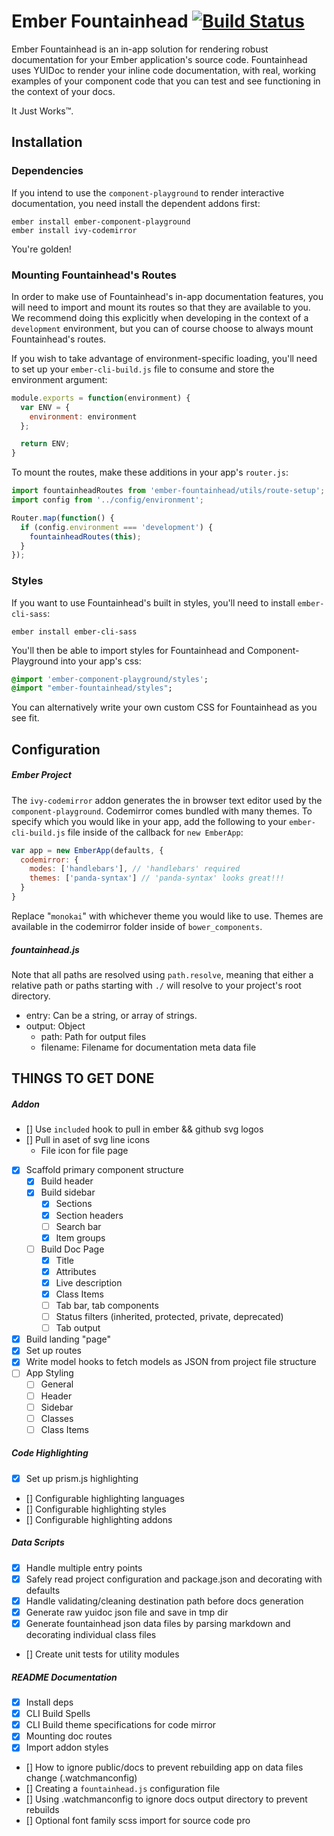 # Ember Fountainhead [![Build Status](https://travis-ci.org/healthsparq/ember-fountainhead.svg?branch=develop)](https://travis-ci.org/healthsparq/ember-fountainhead)

Ember Fountainhead is an in-app solution for rendering robust documentation for
your Ember application's source code. Fountainhead uses YUIDoc to render your
inline code documentation, with real, working examples of your component code
that you can test and see functioning in the context of your docs.

It Just Works™.

## Installation

### Dependencies

If you intend to use the `component-playground` to render interactive documentation,
you need install the dependent addons first:

```
ember install ember-component-playground
ember install ivy-codemirror
```

You're golden!

### Mounting Fountainhead's Routes

In order to make use of Fountainhead's in-app documentation features, you will
need to import and mount its routes so that they are available to you. We recommend
doing this explicitly when developing in the context of a `development` environment,
but you can of course choose to always mount Fountainhead's routes.

If you wish to take advantage of environment-specific loading, you'll need to
set up your `ember-cli-build.js` file to consume and store the environment argument:

```javascript
module.exports = function(environment) {
  var ENV = {
    environment: environment
  };

  return ENV;
}
```

To mount the routes, make these additions in your app's `router.js`:

```javascript
import fountainheadRoutes from 'ember-fountainhead/utils/route-setup';
import config from '../config/environment';

Router.map(function() {
  if (config.environment === 'development') {
    fountainheadRoutes(this);
  }
});
```

### Styles

If you want to use Fountainhead's built in styles, you'll need to install `ember-cli-sass`:

```
ember install ember-cli-sass
```

You'll then be able to import styles for Fountainhead and Component-Playground into your app's css:

```sass
@import 'ember-component-playground/styles';
@import "ember-fountainhead/styles";
```

You can alternatively write your own custom CSS for Fountainhead as you see fit.

## Configuration

##### Ember Project

The `ivy-codemirror` addon generates the in browser text editor used by the `component-playground`.
Codemirror comes bundled with many themes. To specify which you would like in
your app, add the following to your `ember-cli-build.js` file inside of the
callback for `new EmberApp`:

```javascript
var app = new EmberApp(defaults, {
  codemirror: {
    modes: ['handlebars'], // 'handlebars' required
    themes: ['panda-syntax'] // 'panda-syntax' looks great!!!
  }
}
```

Replace "`monokai`" with whichever theme you would like to use. Themes are available
in the codemirror folder inside of `bower_components`.

##### fountainhead.js
Note that all paths are resolved using `path.resolve`, meaning that either a relative path or paths starting with `./` will resolve to your project's root directory.

- entry: Can be a string, or array of strings.
- output: Object
  - path: Path for output files
  - filename: Filename for documentation meta data file


## THINGS TO GET DONE

##### Addon
- [] Use `included` hook to pull in ember && github svg logos
- [] Pull in aset of svg line icons
  - File icon for file page
- [x] Scaffold primary component structure
  - [x] Build header
  - [x] Build sidebar
    - [x] Sections
    - [x] Section headers
    - [ ] Search bar
    - [x] Item groups
  - [ ] Build Doc Page
    - [x] Title
    - [x] Attributes
    - [x] Live description
    - [x] Class Items
    - [ ] Tab bar, tab components
    - [ ] Status filters (inherited, protected, private, deprecated)
    - [ ] Tab output
- [x] Build landing "page"
- [x] Set up routes
- [x] Write model hooks to fetch models as JSON from project file structure
- [ ] App Styling
  - [ ] General
  - [ ] Header
  - [ ] Sidebar
  - [ ] Classes
  - [ ] Class Items

##### Code Highlighting
- [x] Set up prism.js highlighting
- [] Configurable highlighting languages
- [] Configurable highlighting styles
- [] Configurable highlighting addons

##### Data Scripts
- [x] Handle multiple entry points
- [x] Safely read project configuration and package.json and decorating with defaults
- [x] Handle validating/cleaning destination path before docs generation
- [x] Generate raw yuidoc json file and save in tmp dir
- [x] Generate fountainhead json data files by parsing markdown and decorating individual class files
- [] Create unit tests for utility modules

##### README Documentation
- [x] Install deps
- [x] CLI Build Spells
- [x] CLI Build theme specifications for code mirror
- [x] Mounting doc routes
- [x] Import addon styles
- [] How to ignore public/docs to prevent rebuilding app on data files change (.watchmanconfig)
- [] Creating a `fountainhead.js` configuration file
- [] Using .watchmanconfig to ignore docs output directory to prevent rebuilds
- [] Optional font family scss import for source code pro
